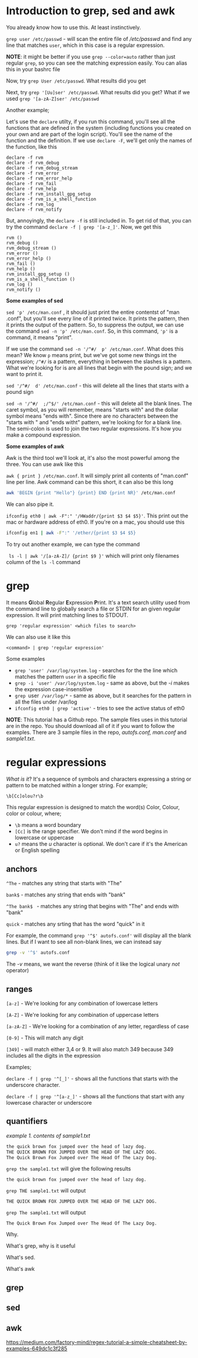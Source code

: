 # Introduction to grep, sed and awk

You already know how to use this. At least instinctively. 

`grep user /etc/passwd` - will scan the entire file of _/etc/passwd_ and find any line that matches `user`, which in this case is a regular expression. 

**NOTE**:  it might be better if you use `grep --color=auto` rather than just regular `grep`, so you can see the matching expression easily. You can alias this in your bashrc file

Now, try `grep User /etc/passwd`. What results did you get

Next, try `grep '[Uu]ser' /etc/passwd`. What results did you get? What if we used `grep '[a-zA-Z]ser' /etc/passwd`

Another example;

Let's use the `declare` utilty, if you run this command, you'll see all the functions that are defined in the system (including functions you created on your own and are part of the login script). You'll see the name of the function and the definition. If we use `declare -F`, we'll get only the names of the function, like this

```
declare -f rvm
declare -f rvm_debug
declare -f rvm_debug_stream
declare -f rvm_error
declare -f rvm_error_help
declare -f rvm_fail
declare -f rvm_help
declare -f rvm_install_gpg_setup
declare -f rvm_is_a_shell_function
declare -f rvm_log
declare -f rvm_notify
```

But, annoyingly, the `declare -f` is still included in. To get rid of that, you can try the command `declare -f | grep '[a-z_]'`.  Now, we get this

```
rvm () 
rvm_debug () 
rvm_debug_stream () 
rvm_error () 
rvm_error_help () 
rvm_fail () 
rvm_help () 
rvm_install_gpg_setup () 
rvm_is_a_shell_function () 
rvm_log () 
rvm_notify () 
```

**Some examples of sed**

`sed 'p' /etc/man.conf` ,  it should just print the entire contentst of "man .conf", but you'll see every line  of it printed twice. It prints the pattern, then it prints the output of the pattern. So, to suppress the output, we can use the command `sed -n 'p' /etc/man.conf`.  So, in this  command, `'p'` is a command, it means "print".  

If we use the command `sed -n '/^#/  p' /etc/man.conf`. What does this mean? We know `p` means print, but we've got some new things int the expression; `/^#/` is a pattern, everything in between the slashes is a pattern. What we're looking for is are all lines that begin with the pound sign; and we want to print it.  

`sed '/^#/  d' /etc/man.conf` - this will delete all the lines that starts with a pound sign

`sed -n '/^#/  ;/^$/' /etc/man.conf` - this will delete all the blank lines. The caret symbol, as you will remember, means "starts with" and the dollar symbol means "ends with". Since there are no characters between the "starts with " and "ends witht" pattern, we're looking for for a blank line. The semi-colon is used to join the two regular expressions. It's how you make a compound expression.

**Some examples of awk**

Awk is the third tool we'll look at, it's also the most powerful among the three. You can use awk like this

`awk { print } /etc/man.conf`. It will simply print all contents of "man.conf" line per line.  Awk command can be this short, it can also be this long

```bash
awk 'BEGIN {print "Hello"} {print} END {print NR}' /etc/man.conf
```

We can also pipe it.

`ifconfig eth0 | awk -F":" '/HWaddr/{print $3 $4 $5}'`. This print out the mac or hardware address of eth0. If you're on a mac, you should use this

```bash
ifconfig en1 | awk -F":" '/ether/{print $3 $4 $5}
```

To try out another example, we can type the command

` ls -l | awk '/[a-zA-Z]/ {print $9 }'` which will print only filenames column of the `ls -l` command

# grep

It means **G**lobal **R**egular **E**xpression **P**rint. It's a text search utility used from the command line to globally search a file or STDIN for an given regular expression. It will print matching lines to STDOUT.

`grep 'regular expression' <which files to search>`

We can also use it like this

`<command> | grep 'regular expression'`

Some examples

* `grep 'user' /var/log/system.log` - searches for the the line which matches the pattern `user` in a specific file
* `grep -i 'user' /var/log/system.log` - same as above, but the _-i_ makes the expression case-insensitive
* `grep `user` /var/log/*` - same as above, but it searches for the pattern in all the files under /var/log 
* `ifconfig eth0 | grep 'active'` - tries to see the active status of eth0

**NOTE**:  This tutorial has a Github repo. The sample files uses in this tutorial are in the repo. You should download all of it if you want to follow the examples. There are 3 sample files in the repo, *autofs.conf, man.conf* and *sample1.txt*.

# regular expressions

*What is it*? It's a sequence of symbols and characters expressing a string or pattern to be matched within a longer string. For example;

```bash
\b[Cc]olou?r\b
```

This regular expression is designed to match the word(s) Color, Colour, color or colour, where;

* `\b` means a word boundary
* `[Cc]` is the range specifier. We don't mind if the word begins in lowercase or uppercase
* `u?` means the _u_ character is optional. We don't care if it's the American or English spelling

## anchors

`^The` - matches any string that starts with "The"

`bank$` - matches any string that ends with "bank"

`^The bank$ ` - matches any string that begins with "The" and ends with "bank"

`quick` - matches any srting that has the word "quick" in it

For example, the command `grep '^$' autofs.conf'` will display all the blank lines. But if I want to see all non-blank lines, we can instead say

```bash
grep -v '^$' autofs.conf
```

The _-v_ means, we want the reverse (think of it like the logical unary  _not_ operator)

## ranges

`[a-z]` - We're looking for any combination of lowercase letters

`[A-Z]` - We're looking for any combination of uppercase letters

`[a-zA-Z]` - We're looking for a combination of any letter, regardless of case

`[0-9]` - This will match any digit

`[349]` - will match either 3,4 or 9. It will also match 349 because 349 includes all the digits in the expression

Examples;

`declare -f | grep '^[_]'` - shows all the functions that starts with the underscore character.

`declare -f | grep '^[a-z_]'` - shows all the functions that start with any lowercase character or underscore

## quantifiers









*example 1. contents of sample1.txt*

```bash
the quick brown fox jumped over the head of lazy dog.
THE QUICK BROWN FOX JUMPED OVER THE HEAD OF THE LAZY DOG.
The Quick Brown Fox Jumped over The Head Of The Lazy Dog.
```

`grep the sample1.txt` will give the following results

```
the quick brown fox jumped over the head of lazy dog.
```

`grep THE sample1.txt` will output

```
THE QUICK BROWN FOX JUMPED OVER THE HEAD OF THE LAZY DOG.
```

`grep The sample1.txt` will output

```
The Quick Brown Fox Jumped over The Head Of The Lazy Dog.
```

Why.

What's grep, why is it useful

What's sed. 

What's awk

## grep







## sed







## awk







https://medium.com/factory-mind/regex-tutorial-a-simple-cheatsheet-by-examples-649dc1c3f285








